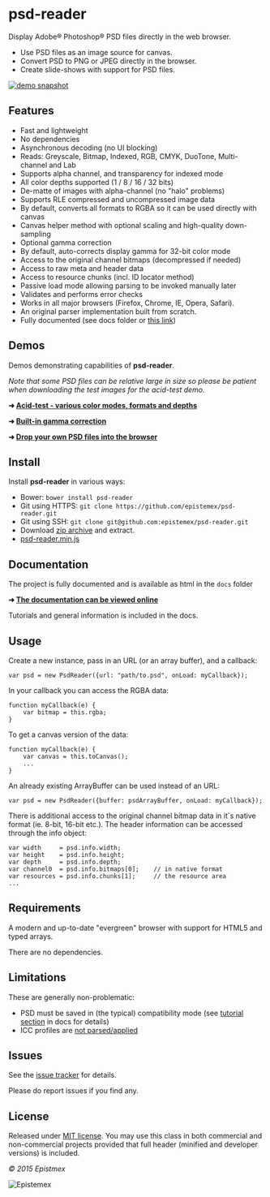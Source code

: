 ﻿psd-reader
==========

Display Adobe&reg; Photoshop&reg; PSD files directly in the web browser.

- Use PSD files as an image source for canvas.
- Convert PSD to PNG or JPEG directly in the browser.
- Create slide-shows with support for PSD files.

[![demo snapshot](http://i.imgur.com/yQ4Irq2.png)](https://epistemex.github.io/psd-reader/psddrop.html)


Features
--------

- Fast and lightweight
- No dependencies
- Asynchronous decoding (no UI blocking)
- Reads: Greyscale, Bitmap, Indexed, RGB, CMYK, DuoTone, Multi-channel and Lab
- Supports alpha channel, and transparency for indexed mode
- All color depths supported (1 / 8 / 16 / 32 bits)
- De-matte of images with alpha-channel (no "halo" problems)
- Supports RLE compressed and uncompressed image data
- By default, converts all formats to RGBA so it can be used directly with canvas
- Canvas helper method with optional scaling and high-quality down-sampling
- Optional gamma correction
- By default, auto-corrects display gamma for 32-bit color mode
- Access to the original channel bitmaps (decompressed if needed)
- Access to raw meta and header data
- Access to resource chunks (incl. ID locator method)
- Passive load mode allowing parsing to be invoked manually later
- Validates and performs error checks
- Works in all major browsers (Firefox, Chrome, IE, Opera, Safari).
- An original parser implementation built from scratch.
- Fully documented (see docs folder or [this link](https://epistemex.github.io/psd-reader/docs/))


Demos
-----

Demos demonstrating capabilities of **psd-reader**.

*Note that some PSD files can be relative large in size so please be
patient when downloading the test images for the acid-test demo.*

**➜ [Acid-test - various color modes, formats and depths](https://epistemex.github.io/psd-reader/)**

**➜ [Built-in gamma correction](https://epistemex.github.io/psd-reader/demo_gamma.html)**

**➜ [Drop your own PSD files into the browser](https://epistemex.github.io/psd-reader/psddrop.html)**


Install
-------

Install **psd-reader** in various ways:

- Bower: `bower install psd-reader`
- Git using HTTPS: `git clone https://github.com/epistemex/psd-reader.git`
- Git using SSH: `git clone git@github.com:epistemex/psd-reader.git`
- Download [zip archive](https://github.com/epistemex/psd-reader/archive/master.zip) and extract.
- [psd-reader.min.js](https://raw.githubusercontent.com/epistemex/psd-reader/master/psd-reader.min.js)


Documentation
-------------

The project is fully documented and is available as html in the `docs` folder

**➜ [The documentation can be viewed online](https://epistemex.github.io/psd-reader/docs/)**

Tutorials and general information is included in the docs.


Usage
-----

Create a new instance, pass in an URL (or an array buffer), and a callback:

    var psd = new PsdReader({url: "path/to.psd", onLoad: myCallback});

In your callback you can access the RGBA data:

    function myCallback(e) {
        var bitmap = this.rgba;
    }

To get a canvas version of the data:

    function myCallback(e) {
        var canvas = this.toCanvas();
        ...
    }

An already existing ArrayBuffer can be used instead of an URL:

    var psd = new PsdReader({buffer: psdArrayBuffer, onLoad: myCallback});

There is additional access to the original channel bitmap data in it´s native
format (ie. 8-bit, 16-bit etc.). The header information can be accessed
through the info object:

    var width     = psd.info.width;
    var height    = psd.info.height;
    var depth     = psd.info.depth;
    var channel0  = psd.info.bitmaps[0];	// in native format
    var resources = psd.info.chunks[1];		// the resource area
    ...


Requirements
------------

A modern and up-to-date "evergreen" browser with support for HTML5 and typed arrays.

There are no dependencies.


Limitations
-----------

These are generally non-problematic:

- PSD must be saved in (the typical) compatibility mode (see [tutorial section](https://epistemex.github.io/psd-reader/docs/tutorial-Compatibility%20Mode.html) in docs for details)
- ICC profiles are [not parsed/applied](https://epistemex.github.io/psd-reader/docs/tutorial-ICC.html)


Issues
------

See the [issue tracker](https://github.com/epistemex/psd-reader/issues) for details.

Please do report issues if you find any.


License
-------

Released under [MIT license](http://choosealicense.com/licenses/mit/). You may use this class in both commercial and non-commercial projects provided that full header (minified and developer versions) is included.


*&copy; 2015 Epistmex*

![Epistemex](http://i.imgur.com/YxO8CtB.png)
